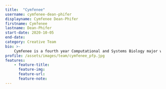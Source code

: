 ```yaml
---
title:  "Cymfenee"
username: cymfenee-dean-phifer
displayname: Cymfenee Dean-Phifer
firstname: Cymfenee
lastname: Dean-Phifer
start-date: 2020-10-05 
end-date:
category: Creative Team
bio: >- 
    Cymfenee is a fourth year Computational and Systems Biology major with a concentration in Bioinformatics. She was a learning assistant for Life Sciences 7B - Genetics, Evolution, and Ecology from three quarters before joining the WI+RE team. Cymfenee is passionate about researching and creating equitable learner-centered practices and the accessibility of those practices.
profile: /assets/images/team/cymfenee_pfp.jpg
features:
    - feature-title: 
      feature-img: 
      feature-url: 
      feature-note: 
---
```


